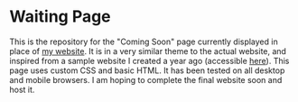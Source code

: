 # Waiting Page

This is the repository for the "Coming Soon" page currently displayed in place of [my website](https://www.arizsiddiqui.xyz/). It is in a very similar theme to the actual website, and inspired from a sample website I created a year ago (accessible [here](https://www.sylviesbistro.github.io/)). This page uses custom CSS and basic HTML. It has been tested on all desktop and mobile browsers. I am hoping to complete the final website soon and host it.
